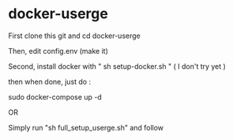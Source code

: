 # docker-userge

First clone this git and cd docker-userge

Then, edit config.env (make it)

Second, install docker with " sh setup-docker.sh " ( I don't try yet )

then when done, just do : 

sudo docker-compose up -d


OR 

Simply run "sh full_setup_userge.sh"
and follow
